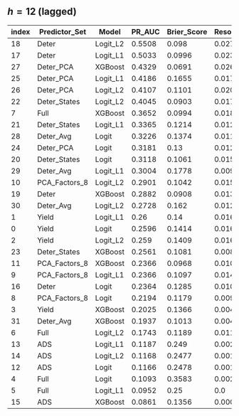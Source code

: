 ## $h=12$ (lagged)

|index|Predictor\_Set|Model|PR\_AUC|Brier\_Score|Resolution|Reliability|Uncertainty|ROC\_AUC|Num\_Forecasts|
|---|---|---|---|---|---|---|---|---|---|
|18|Deter|Logit\_L2|0\.5508|0\.098|0\.0273|0\.0397|0\.0862|0\.8785|420|
|17|Deter|Logit\_L1|0\.5033|0\.0996|0\.0235|0\.0375|0\.0862|0\.8716|420|
|27|Deter\_PCA|XGBoost|0\.4329|0\.0691|0\.0268|0\.0096|0\.0862|0\.7867|420|
|25|Deter\_PCA|Logit\_L1|0\.4186|0\.1655|0\.0177|0\.0969|0\.0862|0\.8632|420|
|26|Deter\_PCA|Logit\_L2|0\.4107|0\.1101|0\.0203|0\.0436|0\.0862|0\.8562|420|
|22|Deter\_States|Logit\_L2|0\.4045|0\.0903|0\.0177|0\.0217|0\.0862|0\.8184|420|
|7|Full|XGBoost|0\.3652|0\.0994|0\.0183|0\.0323|0\.0862|0\.8153|420|
|21|Deter\_States|Logit\_L1|0\.3365|0\.1214|0\.0129|0\.0481|0\.0862|0\.7648|420|
|28|Deter\_Avg|Logit|0\.3226|0\.1374|0\.0117|0\.0618|0\.0862|0\.7536|420|
|24|Deter\_PCA|Logit|0\.3181|0\.13|0\.0123|0\.056|0\.0862|0\.7438|420|
|20|Deter\_States|Logit|0\.3118|0\.1061|0\.0158|0\.0362|0\.0862|0\.7682|420|
|29|Deter\_Avg|Logit\_L1|0\.3004|0\.1778|0\.0095|0\.1035|0\.0862|0\.8258|420|
|10|PCA\_Factors\_8|Logit\_L2|0\.2901|0\.1042|0\.0152|0\.0337|0\.0862|0\.8448|420|
|19|Deter|XGBoost|0\.2882|0\.0908|0\.0134|0\.0188|0\.0862|0\.7674|420|
|30|Deter\_Avg|Logit\_L2|0\.2728|0\.162|0\.012|0\.0868|0\.0862|0\.8064|420|
|1|Yield|Logit\_L1|0\.26|0\.14|0\.016|0\.0696|0\.0862|0\.8142|420|
|0|Yield|Logit|0\.2596|0\.1414|0\.0162|0\.0706|0\.0862|0\.812|420|
|2|Yield|Logit\_L2|0\.259|0\.1409|0\.0164|0\.0712|0\.0862|0\.8138|420|
|23|Deter\_States|XGBoost|0\.2561|0\.1081|0\.0086|0\.0327|0\.0862|0\.7816|420|
|11|PCA\_Factors\_8|XGBoost|0\.2366|0\.0968|0\.0101|0\.0219|0\.0862|0\.7682|420|
|9|PCA\_Factors\_8|Logit\_L1|0\.2366|0\.1097|0\.0147|0\.0363|0\.0862|0\.8024|420|
|16|Deter|Logit|0\.2364|0\.1285|0\.0104|0\.0539|0\.0862|0\.7741|420|
|8|PCA\_Factors\_8|Logit|0\.2194|0\.1179|0\.009|0\.0411|0\.0862|0\.7775|420|
|3|Yield|XGBoost|0\.2025|0\.1366|0\.0044|0\.0554|0\.0862|0\.634|420|
|31|Deter\_Avg|XGBoost|0\.1937|0\.1013|0\.0044|0\.0207|0\.0862|0\.7027|420|
|6|Full|Logit\_L2|0\.1743|0\.1189|0\.0113|0\.0434|0\.0862|0\.7561|420|
|13|ADS|Logit\_L1|0\.1187|0\.249|0\.0025|0\.1649|0\.0862|0\.6074|420|
|14|ADS|Logit\_L2|0\.1168|0\.2477|0\.0019|0\.1634|0\.0862|0\.5998|420|
|12|ADS|Logit|0\.1166|0\.2478|0\.0019|0\.1635|0\.0862|0\.5987|420|
|4|Full|Logit|0\.1093|0\.3583|0\.0024|0\.2746|0\.0862|0\.5359|420|
|5|Full|Logit\_L1|0\.0952|0\.25|0\.0|0\.1638|0\.0862|0\.5|420|
|15|ADS|XGBoost|0\.0861|0\.1356|0\.0009|0\.0491|0\.0862|0\.4526|420|
